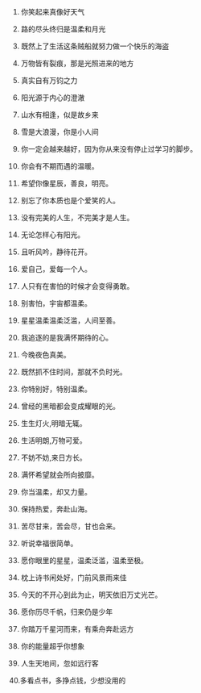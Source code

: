 1. 你笑起来真像好天气

2. 路的尽头终归是温柔和月光

3. 既然上了生活这条贼船就努力做一个快乐的海盗

4. 万物皆有裂痕，那是光照进来的地方

5. 真实自有万钧之力

6. 阳光源于内心的澄澈

7. 山水有相逢，似是故乡来

8. 雪是大浪漫，你是小人间

9. 你一定会越来越好，因为你从来没有停止过学习的脚步。

10. 你会有不期而遇的温暖。

11. 希望你像星辰，善良，明亮。

12. 别忘了你本质也是个爱笑的人。

13. 没有完美的人生，不完美才是人生。

14. 无论怎样心有阳光。

15. 且听风吟，静待花开。

16. 爱自己，爱每一个人。

17. 人只有在害怕的时候才会变得勇敢。

18. 别害怕，宇宙都温柔。

19. 星星温柔温柔泛滥，人间至善。

20. 我追逐的是我满怀期待的心。

21. 今晚夜色真美。

22. 既然抓不住时间，那就不负时光。

23. 你特别好，特别温柔。

24. 曾经的黑暗都会变成耀眼的光。

25. 生生灯火,明暗无辄。

26. 生活明朗,万物可爱。

27. 不妨不妨,来日方长。

28. 满怀希望就会所向披靡。

29. 你当温柔，却又力量。

30. 保持热爱，奔赴山海。

31. 苦尽甘来，苦会尽，甘也会来。

32. 听说幸福很简单。

33. 愿你眼里的星星，温柔泛滥，温柔至极。

34. 枕上诗书闲处好，门前风景雨来佳

35. 今天的不开心到此为止，明天依旧万丈光芒。

36. 愿你历尽千帆，归来仍是少年

37. 你踏万千星河而来，有乘舟奔赴远方

38. 你的能量超乎你想象

39. 人生天地间，忽如远行客

40.多看点书，多挣点钱，少想没用的
